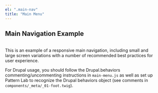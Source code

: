 ```yaml
---
el: ".main-nav"
title: "Main Menu"
---
```

## Main Navigation Example
<br>
This is an example of a responsive main navigation, including small and large screen variations with a number of recommended best practices for user experience.

For Drupal usage, you should follow the Drupal.behaviors commenting/uncommenting instructions in `main-menu.js` as well as set up Pattern Lab to recognize the Drupal behaviors object (see comments in `components/_meta/_01-foot.twig`).
